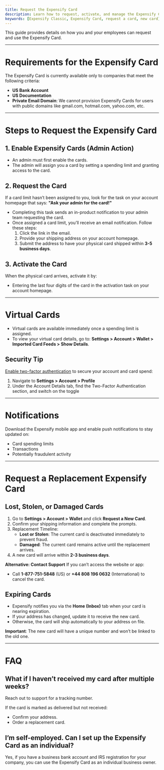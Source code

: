 ```yaml
---
title: Request the Expensify Card
description: Learn how to request, activate, and manage the Expensify Card, including virtual card setup, replacement procedures, and eligibility requirements.
keywords: [Expensify Classic, Expensify Card, request a card, new card]
---
```


This guide provides details on how you and your employees can request and use the Expensify Card.

---

# Requirements for the Expensify Card

The Expensify Card is currently available only to companies that meet the following criteria:
- **US Bank Account**
- **US Documentation**
- **Private Email Domain**: We cannot provision Expensify Cards for users with public domains like gmail.com, hotmail.com, yahoo.com, etc.

---

# Steps to Request the Expensify Card

## 1. Enable Expensify Cards (Admin Action)
- An admin must first enable the cards.
- The admin will assign you a card by setting a spending limit and granting access to the card.

## 2. Request the Card
If a card limit hasn’t been assigned to you, look for the task on your account homepage that says: **"Ask your admin for the card!"**
- Completing this task sends an in-product notification to your admin team requesting the card.
- Once assigned a card limit, you’ll receive an email notification. Follow these steps:
  1. Click the link in the email.
  2. Provide your shipping address on your account homepage.
  3. Submit the address to have your physical card shipped within **3-5 business days**.

## 3. Activate the Card
When the physical card arrives, activate it by:
  - Entering the last four digits of the card in the activation task on your account homepage.

---
# Virtual Cards

- Virtual cards are available immediately once a spending limit is assigned.
- To view your virtual card details, go to:
  **Settings > Account > Wallet > Imported Card Feeds > Show Details**.

## Security Tip
[Enable two-factor authentication](https://help.expensify.com/articles/expensify-classic/settings/Enable-two-factor-authentication) to secure your account and card spend:
1. Navigate to **Settings > Account > Profile**
2. Under the Account Details tab, find the Two-Factor Authentication section, and switch on the toggle

---
# Notifications
Download the Expensify mobile app and enable push notifications to stay updated on:
  - Card spending limits
  - Transactions
  - Potentially fraudulent activity

---
# Request a Replacement Expensify Card

## Lost, Stolen, or Damaged Cards
1. Go to **Settings > Account > Wallet** and click **Request a New Card**.
2. Confirm your shipping information and complete the prompts.
3. Replacement Timeline:
   - **Lost or Stolen**: The current card is deactivated immediately to prevent fraud.
   - **Damaged**: The current card remains active until the replacement arrives.
4. A new card will arrive within **2-3 business days**.

**Alternative: Contact Support**
If you can’t access the website or app:
- Call **1-877-751-5848** (US) or **+44 808 196 0632** (International) to cancel the card.

## Expiring Cards
- Expensify notifies you via the **Home (Inbox)** tab when your card is nearing expiration.
- If your address has changed, update it to receive the new card.
- Otherwise, the card will ship automatically to your address on file.

**Important**: The new card will have a unique number and won’t be linked to the old one.

---
# FAQ

## What if I haven’t received my card after multiple weeks?

Reach out to support for a tracking number.

If the card is marked as delivered but not received:
- Confirm your address.
- Order a replacement card.

## I’m self-employed. Can I set up the Expensify Card as an individual?

Yes, if you have a business bank account and IRS registration for your company, you can use the Expensify Card as an individual business owner.
